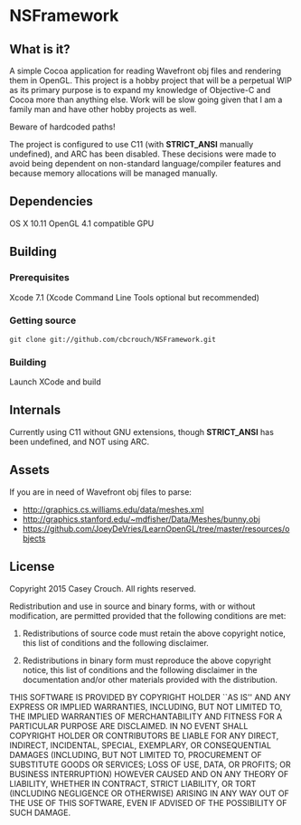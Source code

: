 NSFramework
=============

What is it?
-----------

A simple Cocoa application for reading Wavefront obj files and rendering them in OpenGL. This project is
a hobby project that will be a perpetual WIP as its primary purpose is to expand my knowledge of
Objective-C and Cocoa more than anything else. Work will be slow going given that I am a family man and
have other hobby projects as well.

Beware of hardcoded paths!

The project is configured to use C11 (with __STRICT_ANSI__ manually undefined), and ARC has been disabled.
These decisions were made to avoid being dependent on non-standard language/compiler features and because
memory allocations will be managed manually.

Dependencies
------------

OS X 10.11
OpenGL 4.1 compatible GPU

Building
--------

### Prerequisites

Xcode 7.1
(Xcode Command Line Tools optional but recommended)

### Getting source

	git clone git://github.com/cbcrouch/NSFramework.git

### Building

Launch XCode and build

Internals
---------

Currently using C11 without GNU extensions, though __STRICT_ANSI__ has been undefined, and NOT using ARC.

Assets
------

If you are in need of Wavefront obj files to parse:
- http://graphics.cs.williams.edu/data/meshes.xml
- http://graphics.stanford.edu/~mdfisher/Data/Meshes/bunny.obj
- https://github.com/JoeyDeVries/LearnOpenGL/tree/master/resources/objects

License
-------

Copyright 2015 Casey Crouch. All rights reserved.

Redistribution and use in source and binary forms, with or without
modification, are permitted provided that the following conditions are met:

   1. Redistributions of source code must retain the above copyright notice,
      this list of conditions and the following disclaimer.

   2. Redistributions in binary form must reproduce the above copyright notice,
      this list of conditions and the following disclaimer in the documentation
      and/or other materials provided with the distribution.

THIS SOFTWARE IS PROVIDED BY COPYRIGHT HOLDER ``AS IS'' AND ANY EXPRESS OR
IMPLIED WARRANTIES, INCLUDING, BUT NOT LIMITED TO, THE IMPLIED WARRANTIES OF
MERCHANTABILITY AND FITNESS FOR A PARTICULAR PURPOSE ARE DISCLAIMED. IN NO
EVENT SHALL COPYRIGHT HOLDER OR CONTRIBUTORS BE LIABLE FOR ANY DIRECT,
INDIRECT, INCIDENTAL, SPECIAL, EXEMPLARY, OR CONSEQUENTIAL DAMAGES (INCLUDING,
BUT NOT LIMITED TO, PROCUREMENT OF SUBSTITUTE GOODS OR SERVICES; LOSS OF USE,
DATA, OR PROFITS; OR BUSINESS INTERRUPTION) HOWEVER CAUSED AND ON ANY THEORY OF
LIABILITY, WHETHER IN CONTRACT, STRICT LIABILITY, OR TORT (INCLUDING NEGLIGENCE
OR OTHERWISE) ARISING IN ANY WAY OUT OF THE USE OF THIS SOFTWARE, EVEN IF
ADVISED OF THE POSSIBILITY OF SUCH DAMAGE.

